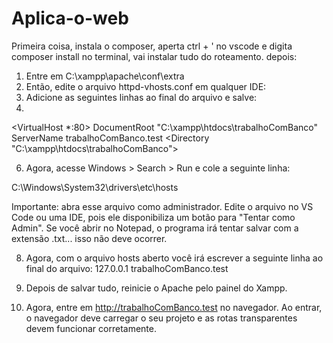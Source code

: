 # Aplica-o-web

Primeira coisa, instala o composer, aperta ctrl + ' no vscode e digita composer install no terminal, vai instalar tudo do roteamento.
depois: 
1. Entre em C:\xampp\apache\conf\extra
2. Então, edite o arquivo httpd-vhosts.conf em qualquer IDE:
4. Adicione as seguintes linhas ao final do arquivo e salve:
5. 
<VirtualHost *:80>
DocumentRoot "C:\xampp\htdocs\trabalhoComBanco"
ServerName trabalhoComBanco.test
<Directory "C:\xampp\htdocs\trabalhoComBanco">
</Directory>
</VirtualHost>


6. Agora, acesse Windows > Search > Run e cole a seguinte linha:
   
C:\Windows\System32\drivers\etc\hosts

Importante: abra esse arquivo como administrador. Edite o arquivo no VS Code ou uma IDE,
pois ele disponibiliza um botão para "Tentar como Admin". Se você abrir no Notepad, o
programa irá tentar salvar com a extensão .txt... isso não deve ocorrer.

8. Agora, com o arquivo hosts aberto você irá escrever a seguinte linha ao final do arquivo:
127.0.0.1 trabalhoComBanco.test
   

10. Depois de salvar tudo, reinicie o Apache pelo painel do Xampp.
    
11. Agora, entre em http://trabalhoComBanco.test no navegador. Ao entrar, o navegador deve
carregar o seu projeto e as rotas transparentes devem funcionar corretamente.
